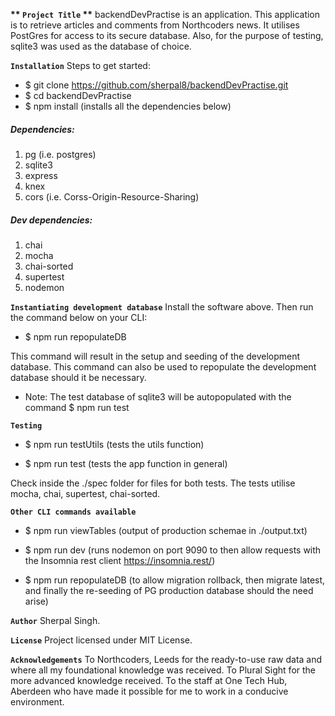 **\*\* `Project Title` \*\***
backendDevPractise is an application. This application is to retrieve articles and comments from Northcoders news. It utilises PostGres for access to its secure database. Also, for the purpose of testing, sqlite3 was used as the database of choice.

**`Installation`**
Steps to get started:

- \$ git clone https://github.com/sherpal8/backendDevPractise.git
- \$ cd backendDevPractise
- \$ npm install (installs all the dependencies below)

##### Dependencies:

1. pg (i.e. postgres)
2. sqlite3
3. express
4. knex
5. cors (i.e. Corss-Origin-Resource-Sharing)

##### Dev dependencies:

1. chai
2. mocha
3. chai-sorted
4. supertest
5. nodemon

**`Instantiating development database`**
Install the software above. Then run the command below on your CLI:

- \$ npm run repopulateDB

This command will result in the setup and seeding of the development database.
This command can also be used to repopulate the development database should it be necessary.

- Note: The test database of sqlite3 will be autopopulated with the command \$ npm run test

**`Testing`**

- \$ npm run testUtils (tests the utils function)

- \$ npm run test (tests the app function in general)

Check inside the ./spec folder for files for both tests.
The tests utilise mocha, chai, supertest, chai-sorted.

**`Other CLI commands available`**

- \$ npm run viewTables (output of production schemae in ./output.txt)

- \$ npm run dev (runs nodemon on port 9090 to then allow requests with the Insomnia rest client https://insomnia.rest/)

- \$ npm run repopulateDB (to allow migration rollback, then migrate latest, and finally the re-seeding of PG production database should the need arise)

**`Author`**
Sherpal Singh.

**`License`**
Project licensed under MIT License.

**`Acknowledgements`**
To Northcoders, Leeds for the ready-to-use raw data and where all my foundational knowledge was received.
To Plural Sight for the more advanced knowledge received.
To the staff at One Tech Hub, Aberdeen who have made it possible for me to work in a conducive environment.
